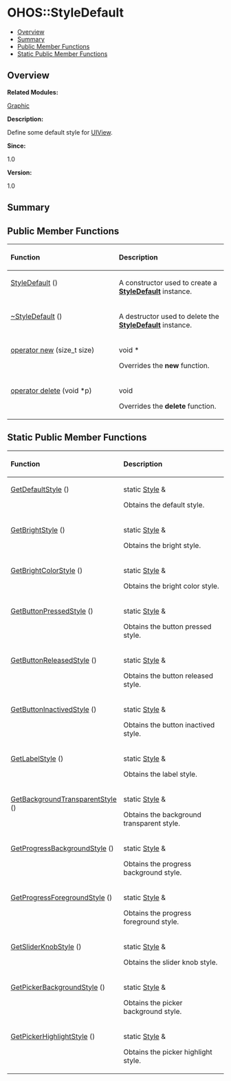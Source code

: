 # OHOS::StyleDefault<a name="EN-US_TOPIC_0000001054799633"></a>

-   [Overview](#section500669560165635)
-   [Summary](#section1376385147165635)
-   [Public Member Functions](#pub-methods)
-   [Static Public Member Functions](#pub-static-methods)

## **Overview**<a name="section500669560165635"></a>

**Related Modules:**

[Graphic](graphic.md)

**Description:**

Define some default style for  [UIView](ohos-uiview.md). 

**Since:**

1.0

**Version:**

1.0

## **Summary**<a name="section1376385147165635"></a>

## Public Member Functions<a name="pub-methods"></a>

<a name="table997973022165635"></a>
<table><thead align="left"><tr id="row372489730165635"><th class="cellrowborder" valign="top" width="50%" id="mcps1.1.3.1.1"><p id="p557722483165635"><a name="p557722483165635"></a><a name="p557722483165635"></a>Function</p>
</th>
<th class="cellrowborder" valign="top" width="50%" id="mcps1.1.3.1.2"><p id="p108787616165635"><a name="p108787616165635"></a><a name="p108787616165635"></a>Description</p>
</th>
</tr>
</thead>
<tbody><tr id="row511917417165635"><td class="cellrowborder" valign="top" width="50%" headers="mcps1.1.3.1.1 "><p id="p1618480619165635"><a name="p1618480619165635"></a><a name="p1618480619165635"></a><a href="graphic.md#gae5bc682ac7e77c369ccdd32a68de4387">StyleDefault</a> ()</p>
</td>
<td class="cellrowborder" valign="top" width="50%" headers="mcps1.1.3.1.2 "><p id="p1954292628165635"><a name="p1954292628165635"></a><a name="p1954292628165635"></a> </p>
<p id="p1944766335165635"><a name="p1944766335165635"></a><a name="p1944766335165635"></a>A constructor used to create a <strong id="b1184318837165635"><a name="b1184318837165635"></a><a name="b1184318837165635"></a><a href="ohos-styledefault.md">StyleDefault</a></strong> instance. </p>
</td>
</tr>
<tr id="row1954480953165635"><td class="cellrowborder" valign="top" width="50%" headers="mcps1.1.3.1.1 "><p id="p1980762103165635"><a name="p1980762103165635"></a><a name="p1980762103165635"></a><a href="graphic.md#ga01ecc90591628698b0d657a60f567b09">~StyleDefault</a> ()</p>
</td>
<td class="cellrowborder" valign="top" width="50%" headers="mcps1.1.3.1.2 "><p id="p1558597882165635"><a name="p1558597882165635"></a><a name="p1558597882165635"></a> </p>
<p id="p2079573494165635"><a name="p2079573494165635"></a><a name="p2079573494165635"></a>A destructor used to delete the <strong id="b1409126326165635"><a name="b1409126326165635"></a><a name="b1409126326165635"></a><a href="ohos-styledefault.md">StyleDefault</a></strong> instance. </p>
</td>
</tr>
<tr id="row2143914520165635"><td class="cellrowborder" valign="top" width="50%" headers="mcps1.1.3.1.1 "><p id="p1470072098165635"><a name="p1470072098165635"></a><a name="p1470072098165635"></a><a href="graphic.md#ga4854963aa969ee20a6cd174a70f5cd23">operator new</a> (size_t size)</p>
</td>
<td class="cellrowborder" valign="top" width="50%" headers="mcps1.1.3.1.2 "><p id="p1112690282165635"><a name="p1112690282165635"></a><a name="p1112690282165635"></a>void * </p>
<p id="p855562535165635"><a name="p855562535165635"></a><a name="p855562535165635"></a>Overrides the <strong id="b898361688165635"><a name="b898361688165635"></a><a name="b898361688165635"></a>new</strong> function. </p>
</td>
</tr>
<tr id="row1768373047165635"><td class="cellrowborder" valign="top" width="50%" headers="mcps1.1.3.1.1 "><p id="p1365141444165635"><a name="p1365141444165635"></a><a name="p1365141444165635"></a><a href="graphic.md#gadf1997a0f56ac2b220e7f0f8e8e0a6ef">operator delete</a> (void *p)</p>
</td>
<td class="cellrowborder" valign="top" width="50%" headers="mcps1.1.3.1.2 "><p id="p2018700020165635"><a name="p2018700020165635"></a><a name="p2018700020165635"></a>void </p>
<p id="p1278870630165635"><a name="p1278870630165635"></a><a name="p1278870630165635"></a>Overrides the <strong id="b856376326165635"><a name="b856376326165635"></a><a name="b856376326165635"></a>delete</strong> function. </p>
</td>
</tr>
</tbody>
</table>

## Static Public Member Functions<a name="pub-static-methods"></a>

<a name="table904248489165635"></a>
<table><thead align="left"><tr id="row1683078393165635"><th class="cellrowborder" valign="top" width="50%" id="mcps1.1.3.1.1"><p id="p560603995165635"><a name="p560603995165635"></a><a name="p560603995165635"></a>Function</p>
</th>
<th class="cellrowborder" valign="top" width="50%" id="mcps1.1.3.1.2"><p id="p1725588736165635"><a name="p1725588736165635"></a><a name="p1725588736165635"></a>Description</p>
</th>
</tr>
</thead>
<tbody><tr id="row29373487165635"><td class="cellrowborder" valign="top" width="50%" headers="mcps1.1.3.1.1 "><p id="p1963968163165635"><a name="p1963968163165635"></a><a name="p1963968163165635"></a><a href="graphic.md#gae8f75aba900bbc7119228cdc8e97e40b">GetDefaultStyle</a> ()</p>
</td>
<td class="cellrowborder" valign="top" width="50%" headers="mcps1.1.3.1.2 "><p id="p1597132062165635"><a name="p1597132062165635"></a><a name="p1597132062165635"></a>static <a href="ohos-style.md">Style</a> &amp; </p>
<p id="p441812333165635"><a name="p441812333165635"></a><a name="p441812333165635"></a>Obtains the default style. </p>
</td>
</tr>
<tr id="row618862830165635"><td class="cellrowborder" valign="top" width="50%" headers="mcps1.1.3.1.1 "><p id="p1715953929165635"><a name="p1715953929165635"></a><a name="p1715953929165635"></a><a href="graphic.md#ga1463772d745bb998846daad09b11df58">GetBrightStyle</a> ()</p>
</td>
<td class="cellrowborder" valign="top" width="50%" headers="mcps1.1.3.1.2 "><p id="p1811377416165635"><a name="p1811377416165635"></a><a name="p1811377416165635"></a>static <a href="ohos-style.md">Style</a> &amp; </p>
<p id="p1142917704165635"><a name="p1142917704165635"></a><a name="p1142917704165635"></a>Obtains the bright style. </p>
</td>
</tr>
<tr id="row1422197233165635"><td class="cellrowborder" valign="top" width="50%" headers="mcps1.1.3.1.1 "><p id="p1780476912165635"><a name="p1780476912165635"></a><a name="p1780476912165635"></a><a href="graphic.md#ga1b8645b79268358000db1cc1af2f26b9">GetBrightColorStyle</a> ()</p>
</td>
<td class="cellrowborder" valign="top" width="50%" headers="mcps1.1.3.1.2 "><p id="p202268473165635"><a name="p202268473165635"></a><a name="p202268473165635"></a>static <a href="ohos-style.md">Style</a> &amp; </p>
<p id="p1571365727165635"><a name="p1571365727165635"></a><a name="p1571365727165635"></a>Obtains the bright color style. </p>
</td>
</tr>
<tr id="row1910737032165635"><td class="cellrowborder" valign="top" width="50%" headers="mcps1.1.3.1.1 "><p id="p1451045842165635"><a name="p1451045842165635"></a><a name="p1451045842165635"></a><a href="graphic.md#gaa2096a167e0ea9de4450ae516f88ce31">GetButtonPressedStyle</a> ()</p>
</td>
<td class="cellrowborder" valign="top" width="50%" headers="mcps1.1.3.1.2 "><p id="p1278978042165635"><a name="p1278978042165635"></a><a name="p1278978042165635"></a>static <a href="ohos-style.md">Style</a> &amp; </p>
<p id="p80682798165635"><a name="p80682798165635"></a><a name="p80682798165635"></a>Obtains the button pressed style. </p>
</td>
</tr>
<tr id="row241367001165635"><td class="cellrowborder" valign="top" width="50%" headers="mcps1.1.3.1.1 "><p id="p297850311165635"><a name="p297850311165635"></a><a name="p297850311165635"></a><a href="graphic.md#ga694e90d027391fd114481ea91ad39011">GetButtonReleasedStyle</a> ()</p>
</td>
<td class="cellrowborder" valign="top" width="50%" headers="mcps1.1.3.1.2 "><p id="p225085935165635"><a name="p225085935165635"></a><a name="p225085935165635"></a>static <a href="ohos-style.md">Style</a> &amp; </p>
<p id="p1778394756165635"><a name="p1778394756165635"></a><a name="p1778394756165635"></a>Obtains the button released style. </p>
</td>
</tr>
<tr id="row1865552015165635"><td class="cellrowborder" valign="top" width="50%" headers="mcps1.1.3.1.1 "><p id="p1460945589165635"><a name="p1460945589165635"></a><a name="p1460945589165635"></a><a href="graphic.md#ga42f393499cc83304a2a1cfa1cacc4003">GetButtonInactivedStyle</a> ()</p>
</td>
<td class="cellrowborder" valign="top" width="50%" headers="mcps1.1.3.1.2 "><p id="p1925304509165635"><a name="p1925304509165635"></a><a name="p1925304509165635"></a>static <a href="ohos-style.md">Style</a> &amp; </p>
<p id="p597393869165635"><a name="p597393869165635"></a><a name="p597393869165635"></a>Obtains the button inactived style. </p>
</td>
</tr>
<tr id="row1695497347165635"><td class="cellrowborder" valign="top" width="50%" headers="mcps1.1.3.1.1 "><p id="p1350480599165635"><a name="p1350480599165635"></a><a name="p1350480599165635"></a><a href="graphic.md#ga3f4f513b6dff5e245f2341890dae5ee1">GetLabelStyle</a> ()</p>
</td>
<td class="cellrowborder" valign="top" width="50%" headers="mcps1.1.3.1.2 "><p id="p656748203165635"><a name="p656748203165635"></a><a name="p656748203165635"></a>static <a href="ohos-style.md">Style</a> &amp; </p>
<p id="p174533228165635"><a name="p174533228165635"></a><a name="p174533228165635"></a>Obtains the label style. </p>
</td>
</tr>
<tr id="row1142693255165635"><td class="cellrowborder" valign="top" width="50%" headers="mcps1.1.3.1.1 "><p id="p294312449165635"><a name="p294312449165635"></a><a name="p294312449165635"></a><a href="graphic.md#ga726fa9b4839e4a37712addd93bc91c9c">GetBackgroundTransparentStyle</a> ()</p>
</td>
<td class="cellrowborder" valign="top" width="50%" headers="mcps1.1.3.1.2 "><p id="p300042886165635"><a name="p300042886165635"></a><a name="p300042886165635"></a>static <a href="ohos-style.md">Style</a> &amp; </p>
<p id="p181475438165635"><a name="p181475438165635"></a><a name="p181475438165635"></a>Obtains the background transparent style. </p>
</td>
</tr>
<tr id="row172960141165635"><td class="cellrowborder" valign="top" width="50%" headers="mcps1.1.3.1.1 "><p id="p433879701165635"><a name="p433879701165635"></a><a name="p433879701165635"></a><a href="graphic.md#gaa4c13964a439e472d5a41edfa2e5dd4f">GetProgressBackgroundStyle</a> ()</p>
</td>
<td class="cellrowborder" valign="top" width="50%" headers="mcps1.1.3.1.2 "><p id="p721341344165635"><a name="p721341344165635"></a><a name="p721341344165635"></a>static <a href="ohos-style.md">Style</a> &amp; </p>
<p id="p1852330343165635"><a name="p1852330343165635"></a><a name="p1852330343165635"></a>Obtains the progress background style. </p>
</td>
</tr>
<tr id="row158362813165635"><td class="cellrowborder" valign="top" width="50%" headers="mcps1.1.3.1.1 "><p id="p533498425165635"><a name="p533498425165635"></a><a name="p533498425165635"></a><a href="graphic.md#ga6ce583a8cce5527ee812cea6fb6a6113">GetProgressForegroundStyle</a> ()</p>
</td>
<td class="cellrowborder" valign="top" width="50%" headers="mcps1.1.3.1.2 "><p id="p471930565165635"><a name="p471930565165635"></a><a name="p471930565165635"></a>static <a href="ohos-style.md">Style</a> &amp; </p>
<p id="p303764921165635"><a name="p303764921165635"></a><a name="p303764921165635"></a>Obtains the progress foreground style. </p>
</td>
</tr>
<tr id="row1075459327165635"><td class="cellrowborder" valign="top" width="50%" headers="mcps1.1.3.1.1 "><p id="p1631842758165635"><a name="p1631842758165635"></a><a name="p1631842758165635"></a><a href="graphic.md#ga9102687741cde90b659ebdc3eb773895">GetSliderKnobStyle</a> ()</p>
</td>
<td class="cellrowborder" valign="top" width="50%" headers="mcps1.1.3.1.2 "><p id="p300833037165635"><a name="p300833037165635"></a><a name="p300833037165635"></a>static <a href="ohos-style.md">Style</a> &amp; </p>
<p id="p2104000260165635"><a name="p2104000260165635"></a><a name="p2104000260165635"></a>Obtains the slider knob style. </p>
</td>
</tr>
<tr id="row1717925080165635"><td class="cellrowborder" valign="top" width="50%" headers="mcps1.1.3.1.1 "><p id="p1880740356165635"><a name="p1880740356165635"></a><a name="p1880740356165635"></a><a href="graphic.md#ga39a41c86eba9feaa5a8130da6e7c8014">GetPickerBackgroundStyle</a> ()</p>
</td>
<td class="cellrowborder" valign="top" width="50%" headers="mcps1.1.3.1.2 "><p id="p256680198165635"><a name="p256680198165635"></a><a name="p256680198165635"></a>static <a href="ohos-style.md">Style</a> &amp; </p>
<p id="p716367042165635"><a name="p716367042165635"></a><a name="p716367042165635"></a>Obtains the picker background style. </p>
</td>
</tr>
<tr id="row1164879979165635"><td class="cellrowborder" valign="top" width="50%" headers="mcps1.1.3.1.1 "><p id="p469447944165635"><a name="p469447944165635"></a><a name="p469447944165635"></a><a href="graphic.md#gace2f6b055a11b93b1fc632c4e135043d">GetPickerHighlightStyle</a> ()</p>
</td>
<td class="cellrowborder" valign="top" width="50%" headers="mcps1.1.3.1.2 "><p id="p922484956165635"><a name="p922484956165635"></a><a name="p922484956165635"></a>static <a href="ohos-style.md">Style</a> &amp; </p>
<p id="p908918693165635"><a name="p908918693165635"></a><a name="p908918693165635"></a>Obtains the picker highlight style. </p>
</td>
</tr>
</tbody>
</table>

